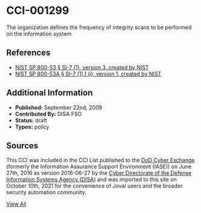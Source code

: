 # CCI-001299

The organization defines the frequency of integrity scans to be performed on the information system.

## References ##

* [NIST SP 800-53 § SI-7 (1), version 3, created by NIST](http://csrc.nist.gov/publications/PubsSPs.html)
* [NIST SP 800-53A § SI-7 (1).1 (i), version 1, created by NIST](http://csrc.nist.gov/publications/PubsSPs.html)


## Additional Information ##

* **Published:** September 22nd, 2009
* **Contributed By:** DISA FSO
* **Status:** draft
* **Types:** policy

## Sources ##

This CCI was included in the CCI List published to the [DoD Cyber Exchange](https://public.cyber.mil/stigs/cci/)
(formerly the Information Assurance Support Environment (IASE)) on June 27th, 2016 as version
2016-06-27 by the [Cyber Directorate of the Defense Information Systems Agency (DISA)](https://public.cyber.mil/about-cyber/)
and was imported to this site on October 10th, 2021 for the convenience of Joval users and the broader
security automation community.

[View All](../README.md)
